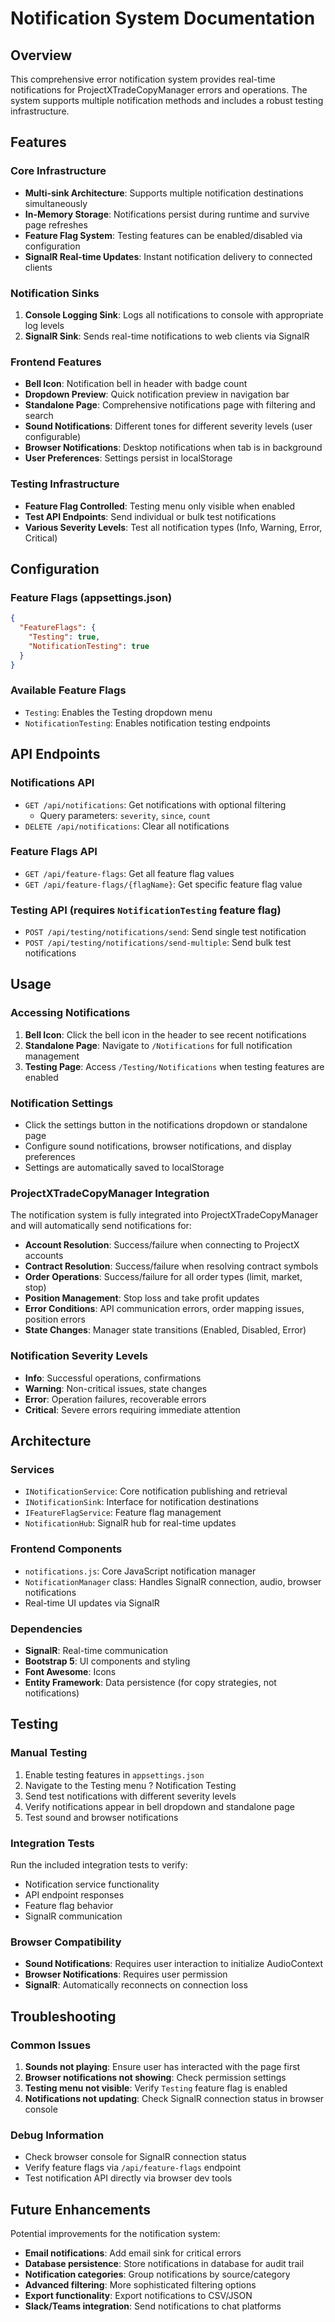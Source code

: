 # Notification System Documentation

## Overview

This comprehensive error notification system provides real-time notifications for ProjectXTradeCopyManager errors and operations. The system supports multiple notification methods and includes a robust testing infrastructure.

## Features

### Core Infrastructure
- **Multi-sink Architecture**: Supports multiple notification destinations simultaneously
- **In-Memory Storage**: Notifications persist during runtime and survive page refreshes
- **Feature Flag System**: Testing features can be enabled/disabled via configuration
- **SignalR Real-time Updates**: Instant notification delivery to connected clients

### Notification Sinks
1. **Console Logging Sink**: Logs all notifications to console with appropriate log levels
2. **SignalR Sink**: Sends real-time notifications to web clients via SignalR

### Frontend Features
- **Bell Icon**: Notification bell in header with badge count
- **Dropdown Preview**: Quick notification preview in navigation bar
- **Standalone Page**: Comprehensive notifications page with filtering and search
- **Sound Notifications**: Different tones for different severity levels (user configurable)
- **Browser Notifications**: Desktop notifications when tab is in background
- **User Preferences**: Settings persist in localStorage

### Testing Infrastructure
- **Feature Flag Controlled**: Testing menu only visible when enabled
- **Test API Endpoints**: Send individual or bulk test notifications
- **Various Severity Levels**: Test all notification types (Info, Warning, Error, Critical)

## Configuration

### Feature Flags (appsettings.json)
```json
{
  "FeatureFlags": {
    "Testing": true,
    "NotificationTesting": true
  }
}
```

### Available Feature Flags
- `Testing`: Enables the Testing dropdown menu
- `NotificationTesting`: Enables notification testing endpoints

## API Endpoints

### Notifications API
- `GET /api/notifications`: Get notifications with optional filtering
  - Query parameters: `severity`, `since`, `count`
- `DELETE /api/notifications`: Clear all notifications

### Feature Flags API
- `GET /api/feature-flags`: Get all feature flag values
- `GET /api/feature-flags/{flagName}`: Get specific feature flag value

### Testing API (requires `NotificationTesting` feature flag)
- `POST /api/testing/notifications/send`: Send single test notification
- `POST /api/testing/notifications/send-multiple`: Send bulk test notifications

## Usage

### Accessing Notifications
1. **Bell Icon**: Click the bell icon in the header to see recent notifications
2. **Standalone Page**: Navigate to `/Notifications` for full notification management
3. **Testing Page**: Access `/Testing/Notifications` when testing features are enabled

### Notification Settings
- Click the settings button in the notifications dropdown or standalone page
- Configure sound notifications, browser notifications, and display preferences
- Settings are automatically saved to localStorage

### ProjectXTradeCopyManager Integration
The notification system is fully integrated into ProjectXTradeCopyManager and will automatically send notifications for:

- **Account Resolution**: Success/failure when connecting to ProjectX accounts
- **Contract Resolution**: Success/failure when resolving contract symbols
- **Order Operations**: Success/failure for all order types (limit, market, stop)
- **Position Management**: Stop loss and take profit updates
- **Error Conditions**: API communication errors, order mapping issues, position errors
- **State Changes**: Manager state transitions (Enabled, Disabled, Error)

### Notification Severity Levels
- **Info**: Successful operations, confirmations
- **Warning**: Non-critical issues, state changes
- **Error**: Operation failures, recoverable errors
- **Critical**: Severe errors requiring immediate attention

## Architecture

### Services
- `INotificationService`: Core notification publishing and retrieval
- `INotificationSink`: Interface for notification destinations
- `IFeatureFlagService`: Feature flag management
- `NotificationHub`: SignalR hub for real-time updates

### Frontend Components
- `notifications.js`: Core JavaScript notification manager
- `NotificationManager` class: Handles SignalR connection, audio, browser notifications
- Real-time UI updates via SignalR

### Dependencies
- **SignalR**: Real-time communication
- **Bootstrap 5**: UI components and styling
- **Font Awesome**: Icons
- **Entity Framework**: Data persistence (for copy strategies, not notifications)

## Testing

### Manual Testing
1. Enable testing features in `appsettings.json`
2. Navigate to the Testing menu ? Notification Testing
3. Send test notifications with different severity levels
4. Verify notifications appear in bell dropdown and standalone page
5. Test sound and browser notifications

### Integration Tests
Run the included integration tests to verify:
- Notification service functionality
- API endpoint responses
- Feature flag behavior
- SignalR communication

### Browser Compatibility
- **Sound Notifications**: Requires user interaction to initialize AudioContext
- **Browser Notifications**: Requires user permission
- **SignalR**: Automatically reconnects on connection loss

## Troubleshooting

### Common Issues
1. **Sounds not playing**: Ensure user has interacted with the page first
2. **Browser notifications not showing**: Check permission settings
3. **Testing menu not visible**: Verify `Testing` feature flag is enabled
4. **Notifications not updating**: Check SignalR connection status in browser console

### Debug Information
- Check browser console for SignalR connection status
- Verify feature flags via `/api/feature-flags` endpoint
- Test notification API directly via browser dev tools

## Future Enhancements

Potential improvements for the notification system:
- **Email notifications**: Add email sink for critical errors
- **Database persistence**: Store notifications in database for audit trail
- **Notification categories**: Group notifications by source/category
- **Advanced filtering**: More sophisticated filtering options
- **Export functionality**: Export notifications to CSV/JSON
- **Slack/Teams integration**: Send notifications to chat platforms